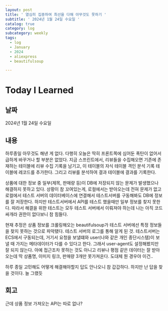 ```yaml
---
layout: post
title: ' 열심히 집중하여 최선을 다해 아무것도 못하기 '
subtitle: ' 2024년 1월 24일 수요일 '
catalog: true
category: log
subcategory: weekly
tags:
  - log
  - January
  - 2024
  - aliexpress
  - beautifulsoup

---
```


# Today I Learned

## 날짜

2024년 1월 24일 수요일

## 내용

하루종일 아무것도 해낸 게 없다. 다행히 오늘은 딱히 프론트쪽에 심어둔 폭탄이 없어서 급하게 바꾸거나 할 부분은 없었다. 지금 스프린트에서, 리뷰들을 수집해오면 기존에 존재하는 테이블에 리뷰 수집 기록을 남기고, 이 테이블의 자식 테이블 격인 분석 기록 테이블에 레코드를 추가한다. 그리고 리뷰를 분석하여 결과 테이블에 결과를 기록한다.

상품에 대한 정보 중 일부(제목, 판매량 등)이 DB에 저장되지 않는 문제가 발생했으나 해결하지 못하고 있다. 상황이 참 꼬여있는게, 로컬에서는 받아오는데 전혀 문제가 없고 로컬에서 테스트 서버의 데이터베이스에 연결해서 테스트서버를 구동해봐도 DB에 정보를 잘 저장한다. 하지만 테스트서버에서 API를 테스트 했을때만 일부 정보를 찾지 못한다. 따라서 해결을 위한 테스트는 모두 테스트 서버에서 이뤄져야 하는데 나는 아직 코드싸개라 권한이 없다보니 참 힘들다.

현재 추정은 상품 정보를 크롤링해오는 beautifulsoup가 테스트 서버에선 특정 정보들을 찾지 못하는 것으로 파악됐다. 테스트 서버의 로그를 통해 알게 된 것. 테스트서버는 ECS에서 구동되는데, 거기서 요청을 보낼떄와 user(나와 같은 개인 종단시스템)이 보낼 때 가지는 메타데이터가 다를 수 있다고 한다. 그래서 user-agent도 설정해봤지만 잘 되지 않는다. 아예 접근조차 못하는 것도 아니고 리뷰나 평점 같은 데이터는 잘 받아오는데 딱 상품명, 이미지 링크, 판매량 3개만 못가져온다. 도대체 뭔 경우야 이건..

하루 종일 고민해도 어떻게 해결해야할지 답도 안나오니 참 갑갑하다. 하지만 난 답을 찾을 것이다. 늘 그랬듯

## 회고

근데 상품 정보 가져오는 API는 따로 없나?